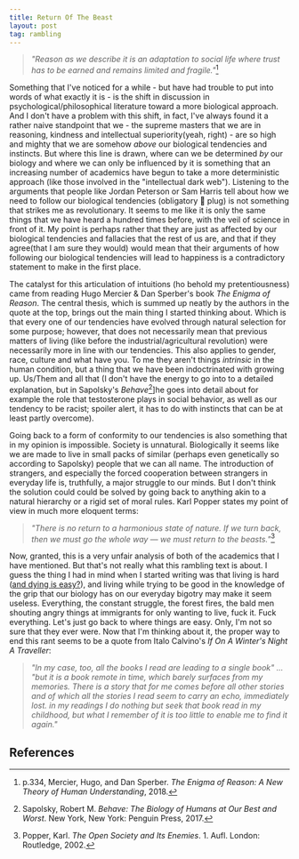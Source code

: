 ```yaml
---
title: Return Of The Beast
layout: post
tag: rambling
---
```


> *"Reason as we describe it is an adaptation to social life where trust has to be earned and remains limited and fragile."*[^1]

Something that I've noticed for a while - but have had trouble to put into words of what exactly it is - is the shift in discussion in psychological/philosophical literature toward a more biological approach. And I don't have a problem with this shift, in fact, I've always found it a rather naive standpoint that we - the supreme masters that we are in reasoning, kindness and intellectual superiority(yeah, right) - are so high and mighty that we are somehow *above* our biological tendencies and instincts. But where this line is drawn, where can we be determined *by* our biology and where we can only be influenced by it is something that an increasing number of academics have begun to take a more deterministic approach (like those involved in the "intellectual dark web"). Listening to the arguments that people like Jordan Peterson or Sam Harris tell about how we need to follow our biological tendencies (obligatory 🦀 plug) is not something that strikes me as revolutionary. It seems to me like it is only the same things that we have heard a hundred times before, with the veil of science in front of it. My point is perhaps rather that they are just as affected by our biological tendencies and fallacies that the rest of us are, and that if they agree(that I am sure they would) would mean that their arguments of how following our biological tendencies will lead to happiness is a contradictory statement to make in the first place.

The catalyst for this articulation of intuitions (ho behold my pretentiousness) came from reading Hugo Mercier & Dan Sperber's book *The Enigma of Reason*. The central thesis, which is summed up neatly by the authors in the quote at the top, brings out the main thing I started thinking about. Which is that every one of our tendencies have evolved through natural selection for some purpose; however, that does not necessarily mean that previous matters of living (like before the industrial/agricultural revolution) were necessarily more in line with our tendencies. This also applies to gender, race, culture and what have you. To me they aren't things *intrinsic* in the human condition, but a thing that we have been indoctrinated with growing up. Us/Them and all that (I don't have the energy to go into to a detailed explanation, but in Sapolsky's *Behave*[^2]]he goes into detail about for example the role that testosterone plays in social behavior, as well as our tendency to be racist; spoiler alert, it has to do with instincts that can be at least partly overcome). 

Going back to a form of conformity to our tendencies is also something that in my opinion is impossible. Society is unnatural. Biologically it seems like we are made to live in small packs of similar (perhaps even genetically so according to Sapolsky) people that we can all name. The introduction of strangers, and especially the forced cooperation between strangers in everyday life is, truthfully, a major struggle to our minds. But I don't think the solution could could be solved by going back to anything akin to a natural hierarchy or a rigid set of moral rules. Karl Popper states my point of view in much more eloquent terms:

> *"There is no return to a harmonious state of nature. If we turn back, then we must go the whole way — we must return to the beasts."*[^3]

Now, granted, this is a very unfair analysis of both of the academics that I have mentioned. But that's not really what this rambling text is about. I guess the thing I had in mind when I started writing was that living is hard ([and dying is easy?](https://youtu.be/we3zcH22u94)), and living while trying to be good in the knowledge of the grip that our biology has on our everyday bigotry may make it seem useless. Everything, the constant struggle, the forest fires, the bald men shouting angry things at immigrants for only wanting to live, fuck it. Fuck everything. Let's just go back to where things are easy. Only, I'm not so sure that they ever were. Now that I'm thinking about it, the proper way to end this rant seems to be a quote from Italo Calvino's *If On A Winter's Night A Traveller*:

> *"In my case, too, all the books I read are leading to a single book" ... "but it is a book remote in time, which barely surfaces from my memories. There is a story that for me comes before all other stories and of which all the stories I read seem to carry an echo, immediately lost. in my readings I do nothing but seek that book read in my childhood, but what I remember of it is too little to enable me to find it again."*

## References

[^1]: p.334, Mercier, Hugo, and Dan Sperber. *The Enigma of Reason: A New Theory of Human Understanding*, 2018.
[^2]: Sapolsky, Robert M. *Behave: The Biology of Humans at Our Best and Worst*. New York, New York: Penguin Press, 2017.
[^3]: Popper, Karl. *The Open Society and Its Enemies*. 1. Aufl. London: Routledge, 2002.
